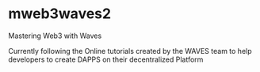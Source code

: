 # mweb3waves2
Mastering Web3 with Waves

Currently following the Online tutorials created by the WAVES team to help developers to create DAPPS on their decentralized Platform

